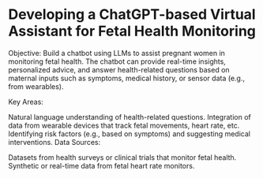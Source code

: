 # Developing a ChatGPT-based Virtual Assistant for Fetal Health Monitoring

Objective: Build a chatbot using LLMs to assist pregnant women in monitoring fetal health. The chatbot can provide real-time insights, personalized advice, and answer health-related questions based on maternal inputs such as symptoms, medical history, or sensor data (e.g., from wearables).

Key Areas:

Natural language understanding of health-related questions.
Integration of data from wearable devices that track fetal movements, heart rate, etc.
Identifying risk factors (e.g., based on symptoms) and suggesting medical interventions.
Data Sources:

Datasets from health surveys or clinical trials that monitor fetal health.
Synthetic or real-time data from fetal heart rate monitors.
